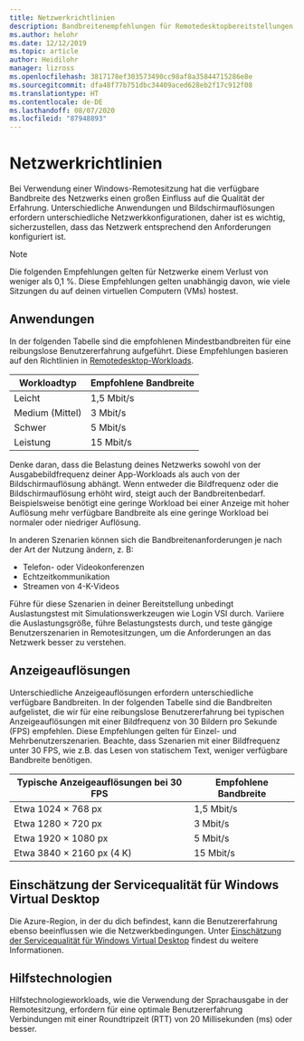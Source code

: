 ```yaml
---
title: Netzwerkrichtlinien
description: Bandbreitenempfehlungen für Remotedesktopbereitstellungen.
ms.author: helohr
ms.date: 12/12/2019
ms.topic: article
author: Heidilohr
manager: lizross
ms.openlocfilehash: 3817178ef303573490cc98af8a35844715286e8e
ms.sourcegitcommit: dfa48f77b751dbc34409aced628eb2f17c912f08
ms.translationtype: HT
ms.contentlocale: de-DE
ms.lasthandoff: 08/07/2020
ms.locfileid: "87948893"
---
```

# <a name="network-guidelines"></a>Netzwerkrichtlinien

Bei Verwendung einer Windows-Remotesitzung hat die verfügbare Bandbreite des Netzwerks einen großen Einfluss auf die Qualität der Erfahrung. Unterschiedliche Anwendungen und Bildschirmauflösungen erfordern unterschiedliche Netzwerkkonfigurationen, daher ist es wichtig, sicherzustellen, dass das Netzwerk entsprechend den Anforderungen konfiguriert ist.

>[!NOTE]
>Die folgenden Empfehlungen gelten für Netzwerke einem Verlust von weniger als 0,1 %. Diese Empfehlungen gelten unabhängig davon, wie viele Sitzungen du auf deinen virtuellen Computern (VMs) hostest.

## <a name="applications"></a>Anwendungen

In der folgenden Tabelle sind die empfohlenen Mindestbandbreiten für eine reibungslose Benutzererfahrung aufgeführt. Diese Empfehlungen basieren auf den Richtlinien in [Remotedesktop-Workloads](remote-desktop-workloads.md).

| Workloadtyp   | Empfohlene Bandbreite |
|-----------------|-----------------------|
| Leicht           | 1,5 Mbit/s              |
| Medium (Mittel)          | 3 Mbit/s                |
| Schwer           | 5 Mbit/s                |
| Leistung           | 15 Mbit/s               |

Denke daran, dass die Belastung deines Netzwerks sowohl von der Ausgabebildfrequenz deiner App-Workloads als auch von der Bildschirmauflösung abhängt. Wenn entweder die Bildfrequenz oder die Bildschirmauflösung erhöht wird, steigt auch der Bandbreitenbedarf. Beispielsweise benötigt eine geringe Workload bei einer Anzeige mit hoher Auflösung mehr verfügbare Bandbreite als eine geringe Workload bei normaler oder niedriger Auflösung.

In anderen Szenarien können sich die Bandbreitenanforderungen je nach der Art der Nutzung ändern, z. B:

- Telefon- oder Videokonferenzen
- Echtzeitkommunikation
- Streamen von 4-K-Videos

Führe für diese Szenarien in deiner Bereitstellung unbedingt Auslastungstest mit Simulationswerkzeugen wie Login VSI durch. Variiere die Auslastungsgröße, führe Belastungstests durch, und teste gängige Benutzerszenarien in Remotesitzungen, um die Anforderungen an das Netzwerk besser zu verstehen.

## <a name="display-resolutions"></a>Anzeigeauflösungen

Unterschiedliche Anzeigeauflösungen erfordern unterschiedliche verfügbare Bandbreiten. In der folgenden Tabelle sind die Bandbreiten aufgelistet, die wir für eine reibungslose Benutzererfahrung bei typischen Anzeigeauflösungen mit einer Bildfrequenz von 30 Bildern pro Sekunde (FPS) empfehlen. Diese Empfehlungen gelten für Einzel- und Mehrbenutzerszenarien. Beachte, dass Szenarien mit einer Bildfrequenz unter 30 FPS, wie z.B. das Lesen von statischem Text, weniger verfügbare Bandbreite benötigen.

| Typische Anzeigeauflösungen bei 30 FPS    | Empfohlene Bandbreite |
|------------------------------------------|-----------------------|
| Etwa 1024 × 768 px                      | 1,5 Mbit/s              |
| Etwa 1280 × 720 px                      | 3 Mbit/s                |
| Etwa 1920 × 1080 px                     | 5 Mbit/s                |
| Etwa 3840 × 2160 px (4 K)                | 15 Mbit/s               |

## <a name="windows-virtual-desktop-experience-estimator"></a>Einschätzung der Servicequalität für Windows Virtual Desktop

Die Azure-Region, in der du dich befindest, kann die Benutzererfahrung ebenso beeinflussen wie die Netzwerkbedingungen. Unter [Einschätzung der Servicequalität für Windows Virtual Desktop](https://azure.microsoft.com/services/virtual-desktop/assessment/) findest du weitere Informationen.

## <a name="assistive-technologies"></a>Hilfstechnologien

Hilfstechnologieworkloads, wie die Verwendung der Sprachausgabe in der Remotesitzung, erfordern für eine optimale Benutzererfahrung Verbindungen mit einer Roundtripzeit (RTT) von 20 Millisekunden (ms) oder besser.
